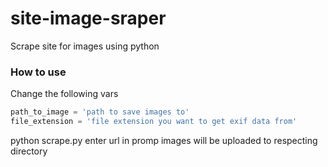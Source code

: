 # site-image-sraper
Scrape site for images using python

### How to use

Change the following vars
```python
path_to_image = 'path to save images to'
file_extension = 'file extension you want to get exif data from'
```

python scrape.py
enter url in promp
images will be uploaded to respecting directory
